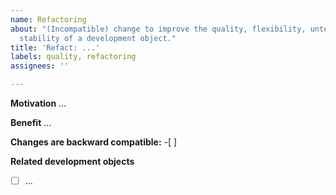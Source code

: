 ```yaml
---
name: Refactoring
about: "(Incompatible) change to improve the quality, flexibility, unterstandability,
  stability of a development object."
title: 'Refact: ...'
labels: quality, refactoring
assignees: ''

---
```


**Motivation**
...

**Benefit**
...

**Changes are backward compatible:** -[ ]

**Related development objects**
- [ ] ...
